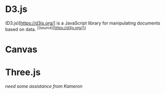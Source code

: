 # D3.js

(D3.js)[https://d3js.org/] is a JavaScript library for manipulating documents based on data. <sup>\[(source)[https://d3js.org/]\]</sup>

# Canvas

# Three.js

*need some assistance from Kameron*